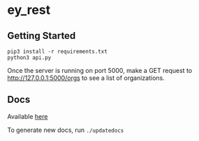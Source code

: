 # ey_rest

## Getting Started
```
pip3 install -r requirements.txt
python3 api.py
```

Once the server is running on port 5000, make a GET request to http://127.0.0.1:5000/orgs to see a list of organizations.

## Docs
Available [here](docs.md)

To generate new docs, run `./updatedocs`
